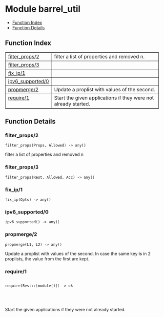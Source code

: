 

# Module barrel_util #
* [Function Index](#index)
* [Function Details](#functions)


<a name="index"></a>

## Function Index ##


<table width="100%" border="1" cellspacing="0" cellpadding="2" summary="function index"><tr><td valign="top"><a href="#filter_props-2">filter_props/2</a></td><td>filter a list of properties and removed n.</td></tr><tr><td valign="top"><a href="#filter_props-3">filter_props/3</a></td><td></td></tr><tr><td valign="top"><a href="#fix_ip-1">fix_ip/1</a></td><td></td></tr><tr><td valign="top"><a href="#ipv6_supported-0">ipv6_supported/0</a></td><td></td></tr><tr><td valign="top"><a href="#propmerge-2">propmerge/2</a></td><td>Update a proplist with values of the second.</td></tr><tr><td valign="top"><a href="#require-1">require/1</a></td><td>Start the given applications if they were not already started.</td></tr></table>


<a name="functions"></a>

## Function Details ##

<a name="filter_props-2"></a>

### filter_props/2 ###

`filter_props(Props, Allowed) -> any()`

filter a list of properties and removed n
<a name="filter_props-3"></a>

### filter_props/3 ###

`filter_props(Rest, Allowed, Acc) -> any()`


<a name="fix_ip-1"></a>

### fix_ip/1 ###

`fix_ip(Opts) -> any()`


<a name="ipv6_supported-0"></a>

### ipv6_supported/0 ###

`ipv6_supported() -> any()`


<a name="propmerge-2"></a>

### propmerge/2 ###

`propmerge(L1, L2) -> any()`

Update a proplist with values of the second. In case the same
key is in 2 proplists, the value from the first are kept.
<a name="require-1"></a>

### require/1 ###


<pre><code>
require(Rest::[module()]) -&gt; ok
</code></pre>

<br></br>


Start the given applications if they were not already started.
